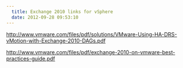 ```yaml
---
  title: Exchange 2010 links for vSphere
  date: 2012-09-28 09:53:10
---
```


<http://www.vmware.com/files/pdf/solutions/VMware-Using-HA-DRS-vMotion-with-Exchange-2010-DAGs.pdf>

<http://www.vmware.com/files/pdf/exchange-2010-on-vmware-best-practices-guide.pdf>
